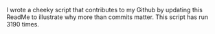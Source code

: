 I wrote a cheeky script that contributes to my Github by updating this ReadMe to illustrate why more than commits matter. This script has run 3190 times.